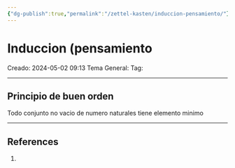 ```yaml
---
{"dg-publish":true,"permalink":"/zettel-kasten/induccion-pensamiento/"}
---
```



# Induccion (pensamiento
Creado: 2024-05-02 09:13
Tema General:
Tag:


___
## Principio de buen orden

Todo conjunto no vacio de numero naturales tiene elemento minimo
___
## References
1.